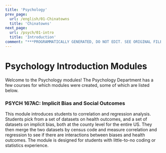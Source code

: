 ```yaml
---
title: 'Psychology'
prev_page:
  url: /english/01-Chinatowns
  title: 'Chinatowns'
next_page:
  url: /psych/01-intro
  title: 'Introduction'
comment: "***PROGRAMMATICALLY GENERATED, DO NOT EDIT. SEE ORIGINAL FILES IN /content***"
---
```

# Psychology Introduction Modules

Welcome to the Psychology modules! The Psychology Department has a few courses for which modules were created, some of which are listed below.

### PSYCH 167AC: Implicit Bias and Social Outcomes

This module introduces students to correlation and regression analysis. Students pick from a set of datasets on health outcomes, and a set of datasets on implicit bias, both at the county level for the entire US. They then merge the two datasets by census code and measure correlation and regression to see if there are interactions between biases and health outcomes. The module is designed for students with little-to-no coding or statistics experience.